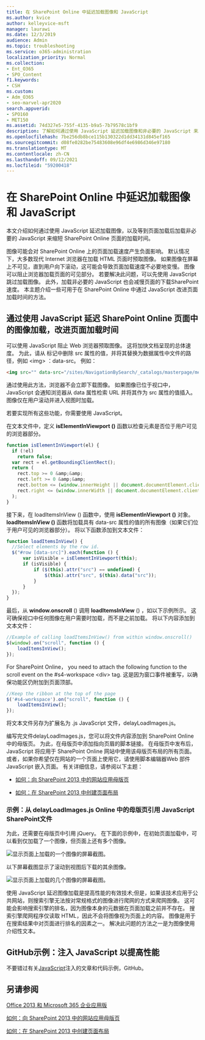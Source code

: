 ```yaml
---
title: 在 SharePoint Online 中延迟加载图像和 JavaScript
ms.author: kvice
author: kelleyvice-msft
manager: laurawi
ms.date: 12/3/2019
audience: Admin
ms.topic: troubleshooting
ms.service: o365-administration
localization_priority: Normal
ms.collection:
- Ent_O365
- SPO_Content
f1.keywords:
- CSH
ms.custom:
- Adm_O365
- seo-marvel-apr2020
search.appverid:
- SPO160
- MET150
ms.assetid: 74d327e5-755f-4135-b9a5-7b79578c1bf9
description: 了解如何通过使用 JavaScript 延迟加载图像和非必要的 JavaScript 来减少 SharePoint Online 页面的加载时间。
ms.openlocfilehash: 7be256db8bce115b130322d1dd34131d845ef165
ms.sourcegitcommit: d08fe0282be75483608e96df4e6986d346e97180
ms.translationtype: MT
ms.contentlocale: zh-CN
ms.lasthandoff: 09/12/2021
ms.locfileid: "59200418"
---
```

# <a name="delay-loading-images-and-javascript-in-sharepoint-online"></a>在 SharePoint Online 中延迟加载图像和 JavaScript

本文介绍如何通过使用 JavaScript 延迟加载图像，以及等到页面加载后加载非必要的 JavaScript 来缩短 SharePoint Online 页面的加载时间。
  
图像可能会对 SharePoint Online 上的页面加载速度产生负面影响。 默认情况下，大多数现代 Internet 浏览器在加载 HTML 页面时预取图像。 如果图像在屏幕上不可见，直到用户向下滚动，这可能会导致页面加载速度不必要地变慢。 图像可以阻止浏览器加载页面的可见部分。 若要解决此问题，可以先使用 JavaScript 跳过加载图像。 此外，加载非必要的 JavaScript 也会减慢页面的下载SharePoint速度。 本主题介绍一些可用于在 SharePoint Online 中通过 JavaScript 改进页面加载时间的方法。
  
## <a name="improve-page-load-times-by-delaying-image-loading-in-sharepoint-online-pages-by-using-javascript"></a>通过使用 JavaScript 延迟 SharePoint Online 页面中的图像加载，改进页面加载时间

可以使用 JavaScript 阻止 Web 浏览器预取图像。 这将加快文档呈现的总体速度。 为此，请从 标记中删除 src 属性的值，并将其替换为数据属性中文件的路径，例如 \<img\> ：data-src。 例如：
  
```html
<img src="" data-src="/sites/NavigationBySearch/_catalogs/masterpage/media/microsoft-white-8.jpg" />
```

通过使用此方法，浏览器不会立即下载图像。 如果图像已位于视口中，JavaScript 会通知浏览器从 data 属性检索 URL 并将其作为 src 属性的值插入。 图像仅在用户滚动并进入视图时加载。
  
若要实现所有这些功能，你需要使用 JavaScript。
  
在文本文件中，定义 **isElementInViewport ()** 函数以检查元素是否位于用户可见的浏览器部分。
  
```javascript
function isElementInViewport(el) {
  if (!el)
    return false;
  var rect = el.getBoundingClientRect();
  return (
    rect.top >= 0 &amp;&amp;
    rect.left >= 0 &amp;&amp;
    rect.bottom <= (window.innerHeight || document.documentElement.clientHeight) &amp;&amp;
    rect.right <= (window.innerWidth || document.documentElement.clientWidth)
  );
}
```

接下来，在 loadItemsInView () 函数中，使用 **isElementInViewport** **()** 对象。 **loadItemsInView ()** 函数将加载具有 data-src 属性的值的所有图像（如果它们位于用户可见的浏览器部分）。 将以下函数添加到文本文件：
  
```javascript
function loadItemsInView() {
  //Select elements by the row id.
  $("#row [data-src]").each(function () {
      var isVisible = isElementInViewport(this);
      if (isVisible) {
          if ($(this).attr("src") == undefined) {
              $(this).attr("src", $(this).data("src"));
          }
      }
  });
}
```

最后，从 **window.onscroll** () 调用 **loadItemsInView** () ，如以下示例所示。 这可确保视口中任何图像在用户需要时加载，而不是之前加载。 将以下内容添加到文本文件：
  
```javascript
//Example of calling loadItemsInView() from within window.onscroll()
$(window).on("scroll", function () {
    loadItemsInView();
});

```

For SharePoint Online， you need to attach the following function to the scroll event on the #s4-workspace \<div\> tag. 这是因为窗口事件被重写，以确保功能区仍附加到页面顶部。
  
```javascript
//Keep the ribbon at the top of the page
$('#s4-workspace').on("scroll", function () {
    loadItemsInView();
});
```

将文本文件另存为扩展名为 .js JavaScript 文件，delayLoadImages.js。
  
编写完文件delayLoadImages.js，您可以将文件内容添加到 SharePoint Online 中的母版页。 为此，在母版页中添加指向页眉的脚本链接。 在母版页中发布后，JavaScript 将应用于 SharePoint Online 网站中使用该母版页布局的所有页面。 或者，如果你希望仅在网站的一个页面上使用它，请使用脚本编辑器Web 部件 JavaScript 嵌入页面。 有关详细信息，请参阅以下主题：
  
- [如何：向 SharePoint 2013 中的网站应用母版页](/sharepoint/dev/general-development/how-to-apply-a-master-page-to-a-site-in-sharepoint)

- [如何：在 SharePoint 2013 中创建页面布局](/sharepoint/dev/general-development/how-to-create-a-page-layout-in-sharepoint)

### <a name="example-referencing-the-javascript-delayloadimagesjs-file-from-a-master-page-in-sharepoint-online"></a>示例：从 delayLoadImages.js Online 中的母版页引用 JavaScript SharePoint文件
  
为此，还需要在母版页中引用 jQuery。 在下面的示例中，在初始页面加载中，可以看到仅加载了一个图像，但页面上还有多个图像。
  
![显示页面上加载的一个图像的屏幕截图。](../media/3d177ddb-67e5-43a7-b327-c9f9566ca937.png)
  
以下屏幕截图显示了滚动到视图后下载的其余图像。
  
![显示页面上加载的几个图像的屏幕截图。](../media/95eb2b14-f6a1-4eac-a5cb-96097e49514c.png)
  
使用 JavaScript 延迟图像加载是提高性能的有效技术;但是，如果该技术应用于公共网站，则搜索引擎无法按对常规格式的图像进行爬网的方式来爬网图像。 这可能会影响搜索引擎的排名，因为图像本身的元数据在页面加载之前并不存在。 搜索引擎爬网程序仅读取 HTML，因此不会将图像视为页面上的内容。 图像是用于在搜索结果中对页面进行排名的因素之一。 解决此问题的方法之一是为图像使用介绍性文本。
  
## <a name="github-code-sample-injecting-javascript-to-improve-performance"></a>GitHub示例：注入 JavaScript 以提高性能

不要错过有关[JavaScript](https://go.microsoft.com/fwlink/p/?LinkId=524759)注入的文章和代码示例，GitHub。
  
## <a name="see-also"></a>另请参阅

[Office 2013 和 Microsoft 365 企业应用版](https://support.office.com/article/57342811-0dc4-4316-b773-20082ced8a82)
  
[如何：向 SharePoint 2013 中的网站应用母版页](/sharepoint/dev/general-development/how-to-apply-a-master-page-to-a-site-in-sharepoint)
  
[如何：在 SharePoint 2013 中创建页面布局](/sharepoint/dev/general-development/how-to-create-a-page-layout-in-sharepoint)